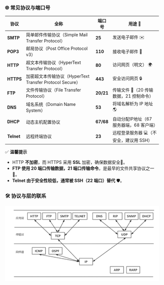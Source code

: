 ### 🌐 **常见协议与端口号**   

| **协议**     | **全称**                                        | **端口号**   | **用途** 📌                |
|------------|-----------------------------------------------|-----------|--------------------------|
| **SMTP**   | 简单邮件传输协议（Simple Mail Transfer Protocol）       | **25**    | 发送电子邮件 ✉️                |
| **POP3**   | 邮局协议（Post Office Protocol v3）                 | **110**   | 接收电子邮件 📩                |
| **HTTP**   | 超文本传输协议（HyperText Transfer Protocol）          | **80**    | 访问网页（明文） 🌍              |
| **HTTPS**  | 加密超文本传输协议（HyperText Transfer Protocol Secure） | **443**   | 安全访问网页 🔒                |
| **FTP**    | 文件传输协议（File Transfer Protocol）                | **20/21** | 传输文件 📂（20 传输数据，21 控制命令） |
| **DNS**    | 域名系统（Domain Name System）                      | **53**    | 将域名解析为 IP 地址 🌎          |
| **DHCP**   | 动态主机配置协议                                      | **67/68** | 自动分配IP地址（67 服务器端，68 客户端） |
| **Telnet** | 远程终端协议                                        | **23**    | 远程登录服务器 💻（不安全，建议用 SSH）  |

✅ **温馨提示**  
- HTTP **不加密**，而 HTTPS 采用 **SSL** 加密，确保数据安全🔐。  
- **FTP 使用 20 端口传输数据，21 端口传输命令**，是最早的文件共享协议之一📁。  
- **Telnet 由于安全性较低，通常被 SSH（22 端口）替代** 🛡️。

### 🛠️ **协议与层的联系**
![联系](./images/0.%20协议与层之间的联系.png)
